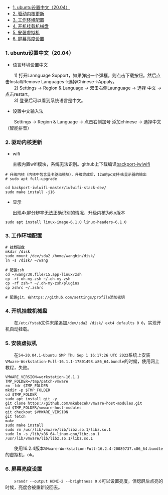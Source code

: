 - [1. ubuntu设置中文（20.04）](#1-ubuntu设置中文2004)
- [2. 驱动内核更新](#2-驱动内核更新)
- [3. 工作环境配置](#3-工作环境配置)
- [4. 开机挂载机械盘](#4-开机挂载机械盘)
- [5. 安装虚拟机](#5-安装虚拟机)
- [6. 屏幕亮度设置](#6-屏幕亮度设置)


### 1. ubuntu设置中文（20.04）

+ 语言环境设置中文

&emsp;&emsp;1) 打开Lannguage Support，如果弹出一个弹框，则点击下载按钮。然后点击Install/Remove Languages->选择Chinese->Appaly。  
&emsp;&emsp;2) Settings -> Region & Language -> 双击右侧Launguage -> 选择 中文 -> 点击restart。  
&emsp;&emsp;3) 登录后可以看到系统语言是中文。

+ 设置中文输入法

&emsp;&emsp;Settings -> Region & Language -> 点击右侧加号 添加chinese -> 选择中文（智能拼音）

### 2. 驱动内核更新

+ wifi

  主板内置wifi模块，系统无法识别。github上下载编译[backport-iwlwifi](https://github.com/intel/backport-iwlwifi)

```shell
# 升级内核（内核中包含显卡驱动模块），升级完成后，12u的pc支持4k显示器的输出
# sudo apt full-upgrade

cd backport-iwlwifi-master/iwlwifi-stack-dev/
sudo make install -j16
```

+ 显示

  出现4k屏分辨率无法正确识别的情况，升级内核为6.x版本

```
sudo apt install linux-image-6.1.0 linux-headers-6.1.0 
```

### 3. 工作环境配置

```shell
# 挂载磁盘
mkdir /disk
sudo mount /dev/sda2 /home/wangbin/disk/
ln -s /disk/ ~/wang

# 配置zsh
cd ~/wang/30.file/15.app-linux/zsh
cp -rf oh-my-zsh ~/.oh-my-zsh
cp -rf zsh-* ~/.oh-my-zsh/plugins
cp zshrc ~/.zshrc

# 配置git，在https://github.com/settings/profile添加密钥
```

### 4. 开机挂载机械盘

&emsp;&emsp;在```/etc/fstab```文件末尾追加```/dev/sda2 /disk/ ext4 defaults 0 0```，实现开机自动挂载。

### 5. 安装虚拟机

&emsp;&emsp;在```54~20.04.1-Ubuntu SMP Thu Sep 1 16:17:26 UTC 2022```系统上安装```VMware-Workstation-Full-16.1.1-17801498.x86_64.bundle```的时候，使用网上教程，失败。

```shell
VMWARE_VERSION=workstation-16.1.1
TMP_FOLDER=/tmp/patch-vmware
rm -fdr $TMP_FOLDER
mkdir -p $TMP_FOLDER
cd $TMP_FOLDER
sudo apt install git -y
git clone https://github.com/mkubecek/vmware-host-modules.git
cd $TMP_FOLDER/vmware-host-modules
git checkout $VMWARE_VERSION
git fetch
make
sudo make install
sudo rm /usr/lib/vmware/lib/libz.so.1/libz.so.1
sudo ln -s /lib/x86_64-linux-gnu/libz.so.1 /usr/lib/vmware/lib/libz.so.1/libz.so.1
```

&emsp;&emsp;使用16.2.4版本```VMware-Workstation-Full-16.2.4-20089737.x86_64.bundle```的虚拟机，ok。

### 6. 屏幕亮度设置

&emsp;&emsp;```xrandr --output HDMI-2 --brightness 0.6```可以设置亮度，但熄屏后点亮的时候，亮度会被重新设回去。